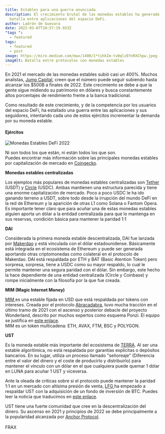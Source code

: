 ```yaml
---
title: Estables para una guerra anunciada
description: El crecimiento brutal de las monedas estables ha generado una
  batalla entre aplicaciones del espacio DeFi.
author: Ladrón de Guevara
date: 2022-03-07T10:57:19.933Z
"tags ":
  - featured
tags:
  - featured
  - post
image: https://miro.medium.com/max/1400/1*tihkIm-tv0qlzEYnRXChpw.jpeg
imagAlt: Batalla entre protocolos con monedas estables
---
```

En 2021 el mercado de las monedas estables subió casi un 400%. Muchos analistas, [Jump Capital](https:/www.theblockcrypto.com/post/128666/crypto-starts-to-eat-the-world-peter-johnson-of-jump-capitals-2022-predictions?s=09), creen que el número puede seguir subiendo hasta alcanzar los $500B a finales de 2022. Este crecimiento se debe a que la gente sigue midiendo su patrimonio en dólares y busca constantemente altos porcentajes de rendimiento frente a la banca tradicional.

Como resultado de este crecimiento, y de la competencia por los usuarios del espacio DeFi, ha estallado una guerra entre las aplicaciones y sus seguidores, intentando cada uno de estos ejércitos incrementar la demanda por su moneda estable.

<h4>Ejércitos</h4>

![Monedas Estables DeFi 2022](https://cdn.substack.com/image/fetch/w_1456,c_limit,f_auto,q_auto:good,fl_progressive:steep/https%3A%2F%2Fbucketeer-e05bbc84-baa3-437e-9518-adb32be77984.s3.amazonaws.com%2Fpublic%2Fimages%2Ff5c78b5a-7c8b-4a0a-9cc8-dc1685863efd_3489x725.png "Monedas Estables más importantes en 2022")

Ni son todos los que están, ni están todos los que son.\
Puedes encontrar más información sobre las principales monedas estables por capitalización de mercado en [Coingecko](https://www.coingecko.com/en/categories/stablecoins).

**Monedas estables centralizadas**

Los ejemplos más populares de monedas estables centralizadas son [Tether](https://tether.to/en/) (USDT) y [Circle](https://www.circle.com/en/usdc) (USDC). Ambas mantienen una estructura parecida y tiene una enorme capitalización de mercado. Poco a poco USDC le ha ido ganando terreno a USDT, sobre todo desde la irrupción del mundo DeFi en la red de Ethereum y la aparición de otras L1 como Solana o Fantom Opera.
Es importante tener claro que para acuñar una de estas monedas estables alguien aporta un dólar a la entidad centralizada para que lo mantenga en sus reservas, condición básica para mantener la paridad 1:1

**DAI**

Considerada la primera moneda estable descentralizada, DAI fue lanzada por [Makerdao](https://makerdao.com/en/) y está vinculada con el dólar estadounidense. Básicamente está integrada en el ecosistema de Ethereum y puede ser generada aportando otras criptomonedas como colateral en el protocolo de Makerdao. DAI está respaldada por ETH y BAT (Basic Atention Token) pero sorpresa, sorpresa, tiene a USDC como su mayor respaldo, lo cual le permite mantener una segura paridad con el dólar. Sin embargo, este hecho la hace dependiente de una entidad centralizada (Circle y Coinbase) y rompe inicialmente con la filosofía por la que fue creada.

**MIM (Magic Internet Money)**

[MIM ](https://www.coingecko.com/en/coins/magic-internet-money)es una estable fijada en USD que está respaldada por tokens con intereses. Creada por el protocolo [Abracadabra](https://abracadabra.money/), tuvo mucha tracción en el último tramo de 2021 con el ascenso y posterior debacle del proyecto Wonderland, descrito por muchos expertos como esquema Ponzi. El equipo se justifica en [este enlace](https://medium.com/the-defi-wonderland/frog-nation-abracadabra-and-wonderland-united-front-276cb0d723ab).\
MIM es un token multicadena: ETH, AVAX, FTM, BSC y POLYGON.

**UST**

Es la moneda estable más importante del ecosistema de [TERRA](https://www.terra.money/). Al ser una estable algorítimica, no está respaldada por garantías explícitas o depósitos bancarios. En su lugar, utiliza un proceso llamado "señoreaje" (Diferencia entre el valor del dinero y el coste de producirlo y distribuirlo) para mantener el vínculo con un dólar en el que cualquiera puede quemar 1 dólar en LUNA para acuñar 1 UST y viceversa.

Ante la oleada de críticas sobre si el protocolo puede mantener la paridad 1:1 en un mercado con altísima presión de venta, [LFG ](https://lfg.org/)ha empezado a respaldar UST con la adquisición de un fondo de inversión de BTC. Puedes leer la noticia que traducimos en [este enlace](https://defiestable.com/blog/2022-02-27-jump-y-three-arrows-lideran-la-compra-de-luna-por-1-000b/).

UST tiene una fuerte comunidad que cree en la descentralización del dinero. Su ascenso en 2021 y principios de 2022 se debe principalmente a la popularidad alcanzada por [Anchor Protocol](https://www.anchorprotocol.com/).\
\
FRAX